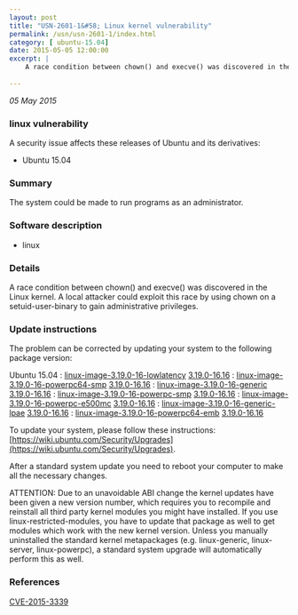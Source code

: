 ```yaml
---
layout: post
title: "USN-2601-1&#58; Linux kernel vulnerability"
permalink: /usn/usn-2601-1/index.html
category: [ ubuntu-15.04]
date: 2015-05-05 12:00:00
excerpt: |
    A race condition between chown() and execve() was discovered in the Linux kernel. A local attacker could exploit this race by using chown on a setuid-user-binary to gain administrative privileges. 
    
--- 
```

 
 

*05 May 2015*

### linux vulnerability

A security issue affects these releases of Ubuntu and its derivatives:

* Ubuntu 15.04

### Summary

The system could be made to run programs as an administrator. 

### Software description

* linux 

### Details

A race condition between chown() and execve() was discovered in the Linux kernel. A local attacker could exploit this race by using chown on a setuid-user-binary to gain administrative privileges. 

### Update instructions

The problem can be corrected by updating your system to the following package version:

Ubuntu 15.04
 : [linux-image-3.19.0-16-lowlatency](https://launchpad.net/ubuntu/+source/linux) <span> [3.19.0-16.16](https://launchpad.net/ubuntu/+source/linux/3.19.0-16.16) </span> 
 : [linux-image-3.19.0-16-powerpc64-smp](https://launchpad.net/ubuntu/+source/linux) <span> [3.19.0-16.16](https://launchpad.net/ubuntu/+source/linux/3.19.0-16.16) </span> 
 : [linux-image-3.19.0-16-generic](https://launchpad.net/ubuntu/+source/linux) <span> [3.19.0-16.16](https://launchpad.net/ubuntu/+source/linux/3.19.0-16.16) </span> 
 : [linux-image-3.19.0-16-powerpc-smp](https://launchpad.net/ubuntu/+source/linux) <span> [3.19.0-16.16](https://launchpad.net/ubuntu/+source/linux/3.19.0-16.16) </span> 
 : [linux-image-3.19.0-16-powerpc-e500mc](https://launchpad.net/ubuntu/+source/linux) <span> [3.19.0-16.16](https://launchpad.net/ubuntu/+source/linux/3.19.0-16.16) </span> 
 : [linux-image-3.19.0-16-generic-lpae](https://launchpad.net/ubuntu/+source/linux) <span> [3.19.0-16.16](https://launchpad.net/ubuntu/+source/linux/3.19.0-16.16) </span> 
 : [linux-image-3.19.0-16-powerpc64-emb](https://launchpad.net/ubuntu/+source/linux) <span> [3.19.0-16.16](https://launchpad.net/ubuntu/+source/linux/3.19.0-16.16) </span> 

To update your system, please follow these instructions: [https://wiki.ubuntu.com/Security/Upgrades](https://wiki.ubuntu.com/Security/Upgrades).

After a standard system update you need to reboot your computer to make all the necessary changes.

ATTENTION: Due to an unavoidable ABI change the kernel updates have been given a new version number, which requires you to recompile and reinstall all third party kernel modules you might have installed. If you use linux-restricted-modules, you have to update that package as well to get modules which work with the new kernel version. Unless you manually uninstalled the standard kernel metapackages (e.g. linux-generic, linux-server, linux-powerpc), a standard system upgrade will automatically perform this as well. 

### References

 
 [CVE-2015-3339](http://people.ubuntu.com/~ubuntu-security/cve/CVE-2015-3339)
 

